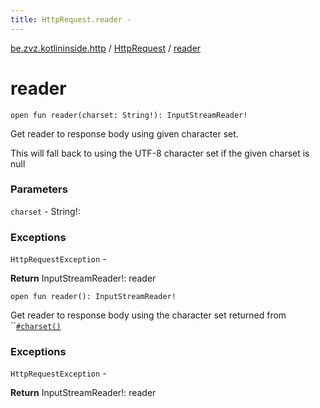 ```yaml
---
title: HttpRequest.reader - 
---
```


[be.zvz.kotlininside.http](../index.html) / [HttpRequest](index.html) / [reader](./reader.html)

# reader

`open fun reader(charset: String!): InputStreamReader!`

Get reader to response body using given character set.

 This will fall back to using the UTF-8 character set if the given charset is null

### Parameters

`charset` - String!:

### Exceptions

`HttpRequestException` -

**Return**
InputStreamReader!: reader

`open fun reader(): InputStreamReader!`

Get reader to response body using the character set returned from ``[`#charset()`](charset.html)

### Exceptions

`HttpRequestException` -

**Return**
InputStreamReader!: reader

